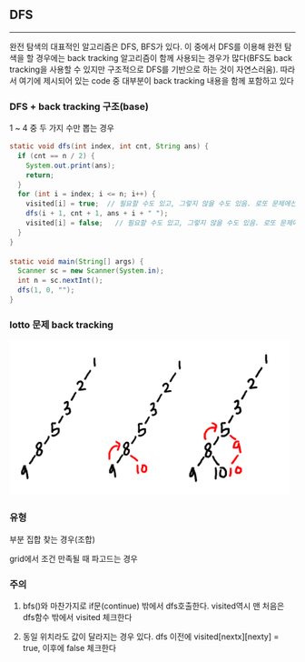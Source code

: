 ## DFS
---

완전 탐색의 대표적인 알고리즘은 DFS, BFS가 있다. 이 중에서 DFS를 이용해 완전 탐색을 할 경우에는 back tracking 알고리즘이 함께 사용되는 경우가 많다(BFS도 back tracking을 사용할 수 있지만 구조적으로 DFS를 기반으로 하는 것이 자연스러움). 따라서 여기에 제시되어 있는 code 중 대부분이 back tracking 내용을 함께 포함하고 있다

### DFS + back tracking 구조(base)

1 ~ 4 중 두 가지 수만 뽑는 경우

```Java
static void dfs(int index, int cnt, String ans) {
  if (cnt == n / 2) {
    System.out.print(ans);
    return;
  }
  for (int i = index; i <= n; i++) {
    visited[i] = true;  // 필요할 수도 있고, 그렇지 않을 수도 있음. 로또 문제에선 필요 없다
    dfs(i + 1, cnt + 1, ans + i + " ");
    visited[i] = false;   // 필요할 수도 있고, 그렇지 않을 수도 있음. 로또 문제에선 필요 없다
  }
}

static void main(String[] args) {
  Scanner sc = new Scanner(System.in);
  int n = sc.nextInt();
  dfs(1, 0, "");
}
```

### lotto 문제 back tracking

![image](./lotto.png)

### 유형

부분 집합 찾는 경우(조합)

grid에서 조건 만족될 때 파고드는 경우

### 주의

1. bfs()와 마찬가지로 if문(continue) 밖에서 dfs호출한다. visited역시 맨 처음은 dfs함수 밖에서 visited 체크한다

2. 동일 위치라도 값이 달라지는 경우 있다. dfs 이전에 visited[nextx][nexty] = true, 이후에 false 체크한다
